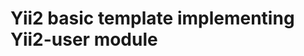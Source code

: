 Yii2 basic template implementing Yii2-user module
====================================================



